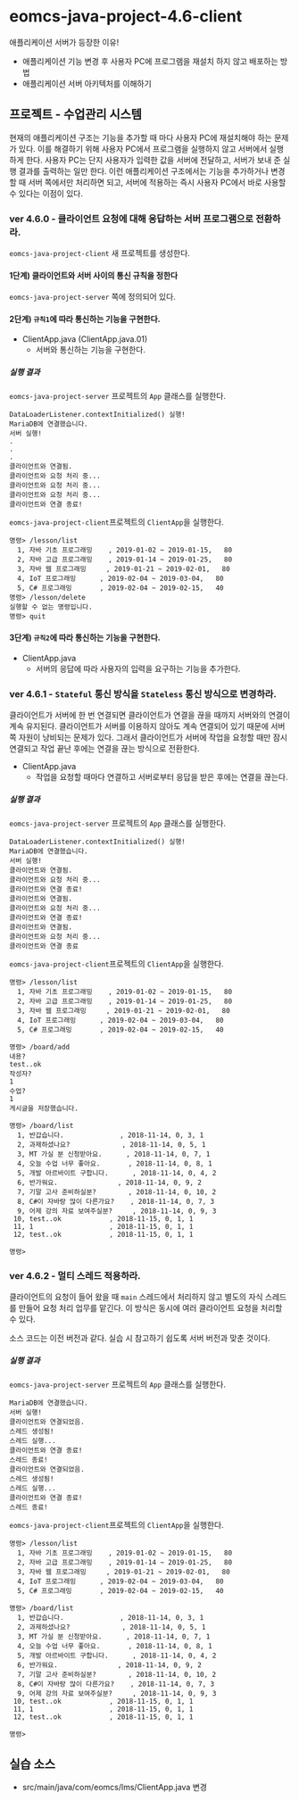 # eomcs-java-project-4.6-client

애플리케이션 서버가 등장한 이유!

- 애플리케이션 기능 변경 후 사용자 PC에 프로그램을 재설치 하지 않고 배포하는 방법
- 애플리케이션 서버 아키텍처를 이해하기

## 프로젝트 - 수업관리 시스템  

현재의 애플리케이션 구조는 기능을 추가할 때 마다 사용자 PC에 재설치해야 하는 문제가 있다. 이를 해결하기 위해 사용자 PC에서 프로그램을 실행하지 않고 서버에서 실행하게 한다. 사용자 PC는 단지 사용자가 입력한 값을 서버에 전달하고, 서버가 보내 준 실행 결과를 출력하는 일만 한다. 이런 애플리케이션 구조에서는 기능을 추가하거나 변경할 때 서버 쪽에서만 처리하면 되고, 서버에 적용하는 즉시 사용자 PC에서 바로 사용할 수 있다는 이점이 있다.

### ver 4.6.0 - 클라이언트 요청에 대해 응답하는 서버 프로그램으로 전환하라.

`eomcs-java-project-client` 새 프로젝트를 생성한다. 

#### 1단계) 클라이언트와 서버 사이의 통신 규칙을 정한다

`eomcs-java-project-server` 쪽에 정의되어 있다.

#### 2단계) `규칙1`에 따라 통신하는 기능을 구현한다.

- ClientApp.java (ClientApp.java.01)
    - 서버와 통신하는 기능을 구현한다.

##### 실행 결과

`eomcs-java-project-server` 프로젝트의 `App` 클래스를 실행한다.
```
DataLoaderListener.contextInitialized() 실행!
MariaDB에 연결했습니다.
서버 실행!
.
.
.
클라이언트와 연결됨.
클라이언트와 요청 처리 중...
클라이언트와 요청 처리 중...
클라이언트와 요청 처리 중...
클라이언트와 연결 종료!
```

`eomcs-java-project-client`프로젝트의 `ClientApp`을 실행한다.
```
명령> /lesson/list
  1, 자바 기초 프로그래밍    , 2019-01-02 ~ 2019-01-15,   80
  2, 자바 고급 프로그래밍    , 2019-01-14 ~ 2019-01-25,   80
  3, 자바 웹 프로그래밍     , 2019-01-21 ~ 2019-02-01,   80
  4, IoT 프로그래밍      , 2019-02-04 ~ 2019-03-04,   80
  5, C# 프로그래밍       , 2019-02-04 ~ 2019-02-15,   40
명령> /lesson/delete
실행할 수 없는 명령입니다.
명령> quit
```

#### 3단계) `규칙2`에 따라 통신하는 기능을 구현한다.

- ClientApp.java
    - 서버의 응답에 따라 사용자의 입력을 요구하는 기능을 추가한다.


### ver 4.6.1 - `Stateful` 통신 방식을 `Stateless` 통신 방식으로 변경하라.

클라이언트가 서버에 한 번 연결되면 클라이언트가 연결을 끊을 때까지 서버와의 연결이 계속 유지된다. 클라이언트가 서버를 이용하지 않아도 계속 연결되어 있기 때문에 서버쪽 자원이 낭비되는 문제가 있다. 그래서 클라이언트가 서버에 작업을 요청할 때만 잠시 연결되고 작업 끝난 후에는 연결을 끊는 방식으로 전환한다.

- ClientApp.java
    - 작업을 요청할 때마다 연결하고 서버로부터 응답을 받은 후에는 연결을 끊는다.

##### 실행 결과

`eomcs-java-project-server` 프로젝트의 `App` 클래스를 실행한다.
```
DataLoaderListener.contextInitialized() 실행!
MariaDB에 연결했습니다.
서버 실행!
클라이언트와 연결됨.
클라이언트와 요청 처리 중...
클라이언트와 연결 종료!
클라이언트와 연결됨.
클라이언트와 요청 처리 중...
클라이언트와 연결 종료!
클라이언트와 연결됨.
클라이언트와 요청 처리 중...
클라이언트와 연결 종료
```

`eomcs-java-project-client`프로젝트의 `ClientApp`을 실행한다.
```
명령> /lesson/list
  1, 자바 기초 프로그래밍    , 2019-01-02 ~ 2019-01-15,   80
  2, 자바 고급 프로그래밍    , 2019-01-14 ~ 2019-01-25,   80
  3, 자바 웹 프로그래밍     , 2019-01-21 ~ 2019-02-01,   80
  4, IoT 프로그래밍      , 2019-02-04 ~ 2019-03-04,   80
  5, C# 프로그래밍       , 2019-02-04 ~ 2019-02-15,   40

명령> /board/add
내용?
test..ok
작성자?
1
수업?
1
게시글을 저장했습니다.

명령> /board/list
  1, 반갑습니다.              , 2018-11-14, 0, 3, 1
  2, 과제하셨나요?             , 2018-11-14, 0, 5, 1
  3, MT 가실 분 신청받아요.      , 2018-11-14, 0, 7, 1
  4, 오늘 수업 너무 좋아요.       , 2018-11-14, 0, 8, 1
  5, 개발 아르바이트 구합니다.      , 2018-11-14, 0, 4, 2
  6, 반가워요.               , 2018-11-14, 0, 9, 2
  7, 기말 고사 준비하실분?        , 2018-11-14, 0, 10, 2
  8, C#이 자바랑 많이 다른가요?    , 2018-11-14, 0, 7, 3
  9, 어제 강의 자료 보여주실분?     , 2018-11-14, 0, 9, 3
 10, test..ok            , 2018-11-15, 0, 1, 1
 11, 1                   , 2018-11-15, 0, 1, 1
 12, test..ok            , 2018-11-15, 0, 1, 1

명령> 

```
  
### ver 4.6.2 - 멀티 스레드 적용하라.

클라이언트의 요청이 들어 왔을 때 `main` 스레드에서 처리하지 않고 별도의 자식 스레드를 만들어 요청 처리 업무를 맡긴다. 이 방식은 동시에 여러 클라이언트 요청을 처리할 수 있다. 

소스 코드는 이전 버전과 같다. 실습 시 참고하기 쉽도록 서버 버전과 맞춘 것이다.

##### 실행 결과

`eomcs-java-project-server` 프로젝트의 `App` 클래스를 실행한다.
```
MariaDB에 연결했습니다.
서버 실행!
클라이언트와 연결되었음.
스레드 생성됨!
스레드 실행...
클라이언트와 연결 종료!
스레드 종료!
클라이언트와 연결되었음.
스레드 생성됨!
스레드 실행...
클라이언트와 연결 종료!
스레드 종료!
```

`eomcs-java-project-client`프로젝트의 `ClientApp`을 실행한다.
```
명령> /lesson/list
  1, 자바 기초 프로그래밍    , 2019-01-02 ~ 2019-01-15,   80
  2, 자바 고급 프로그래밍    , 2019-01-14 ~ 2019-01-25,   80
  3, 자바 웹 프로그래밍     , 2019-01-21 ~ 2019-02-01,   80
  4, IoT 프로그래밍      , 2019-02-04 ~ 2019-03-04,   80
  5, C# 프로그래밍       , 2019-02-04 ~ 2019-02-15,   40

명령> /board/list
  1, 반갑습니다.              , 2018-11-14, 0, 3, 1
  2, 과제하셨나요?             , 2018-11-14, 0, 5, 1
  3, MT 가실 분 신청받아요.      , 2018-11-14, 0, 7, 1
  4, 오늘 수업 너무 좋아요.       , 2018-11-14, 0, 8, 1
  5, 개발 아르바이트 구합니다.      , 2018-11-14, 0, 4, 2
  6, 반가워요.               , 2018-11-14, 0, 9, 2
  7, 기말 고사 준비하실분?        , 2018-11-14, 0, 10, 2
  8, C#이 자바랑 많이 다른가요?    , 2018-11-14, 0, 7, 3
  9, 어제 강의 자료 보여주실분?     , 2018-11-14, 0, 9, 3
 10, test..ok            , 2018-11-15, 0, 1, 1
 11, 1                   , 2018-11-15, 0, 1, 1
 12, test..ok            , 2018-11-15, 0, 1, 1

명령> 

```

## 실습 소스

- src/main/java/com/eomcs/lms/ClientApp.java 변경
